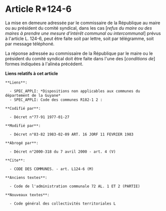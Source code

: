 # Article R*124-6

La mise en demeure adressée par le commissaire de la République au maire ou au président du comité syndical, dans les cas
[*refus du maire ou des maires à prendre une mesure d'intérêt communal ou intercommunal*] prévus à l'article L. 124-6, peut
être faite soit par lettre, soit par télégramme, soit par message téléphoné.

La réponse adressée au commissaire de la République par le maire ou le président du comité syndical doit être faite dans
l'une des [*conditions de*] formes indiquées à l'alinéa précédent.

**Liens relatifs à cet article**

	**Liens**:

	  - SPEC_APPLI: *Dispositions non applicables aux communes du département de la Guyane*
	  - SPEC_APPLI: Code des communes R182-1 2 :

	**Codifié par**:

	  - Décret n°77-91 1977-01-27

	**Modifié par**:

	  - Décret n°83-82 1983-02-09 ART. 16 JORF 11 FEVRIER 1983

	**Abrogé par**:

	  - Décret n°2000-318 du 7 avril 2000 - art. 4 (V)

	**Cite**:

	  - CODE DES COMMUNES. - art. L124-6 (M)

	**Anciens textes**:

	  - Code de l'administration communale 72 AL. 1 ET 2 (PARTIE)

	**Nouveaux textes**:

	  - Code général des collectivités territoriales L
